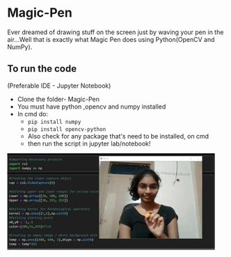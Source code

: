 # Magic-Pen
Ever dreamed of drawing stuff on the screen just by waving your pen in the air...Well that is exactly what Magic Pen does using Python(OpenCV and NumPy).

## To run the code

(Preferable IDE - Jupyter Notebook)
- Clone the folder- Magic-Pen
- You must have python ,opencv and numpy installed
- In cmd do:
  - `pip install numpy`
  - `pip install opencv-python`
  - Also check for any package that's need to be installed, on cmd
  - then run the script in jupyter lab/notebook!


![](demo.gif)